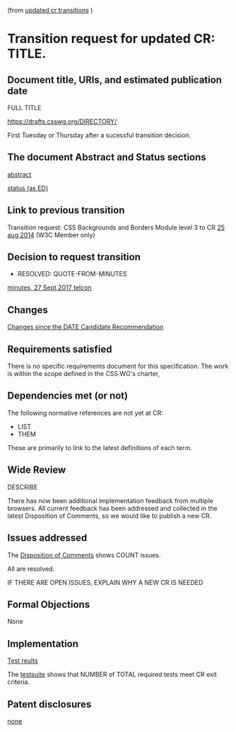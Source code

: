 (from [updated cr transitions](https://www.w3.org/Guide/transitions?profile=CR&cr=substantive) )

# Transition request for updated CR: TITLE.

## Document title, URIs, and estimated publication date

FULL TITLE

https://drafts.csswg.org/DIRECTORY/

First Tuesday or Thursday after a sucessful transition decision.

## The document Abstract and Status sections

[abstract](https://drafts.csswg.org/DIRECTORY/#abstract)

[status (as ED)](https://drafts.csswg.org/DIRECTORY/#status)

## Link to previous transition

Transition request: CSS Backgrounds and Borders Module level 3 to CR
[25 aug 2014](https://lists.w3.org/Archives/Member/chairs/LINK-TO-PREVIOUS-TRANSITION) (W3C Member only)

## Decision to request transition

  - RESOLVED: QUOTE-FROM-MINUTES

[minutes, 27 Sept 2017 telcon](https://lists.w3.org/Archives/Public/www-style/WHATEVER)

## Changes

[Changes since the DATE Candidate Recommendation](https://drafts.csswg.org/DIRECTORY/#changes)

## Requirements satisfied

There is no specific requirements document for this specification. The work
is within the scope defined in the CSS WG's charter,

## Dependencies met (or not)

The following normative references are not yet at CR:

* LIST
* THEM

These are primarily to link to the latest definitions of each term.

## Wide Review

DESCRIBE

There has now been additional implementation feedback from multiple browsers.
All current feedback has been addressed and collected in the latest Disposition
of Comments, so we would like to publish a new CR.

## Issues addressed

The [Disposition of Comments](https://drafts.csswg.org/DIRECTORY/ISSUES) shows COUNT issues.

All are resolved.

IF THERE ARE OPEN ISSUES, EXPLAIN WHY A NEW CR IS NEEDED

## Formal Objections

None

## Implementation

[Test reults](https://test.csswg.org/suites/TEST_DIR/nightly-unstable/)

The [testsuite](https://test.csswg.org/harness/results/TEST_DIR/grouped/) shows that
NUMBER of TOTAL required tests meet CR exit criteria.

## Patent disclosures

[none](https://www.w3.org/2004/01/pp-impl/32061/status)

